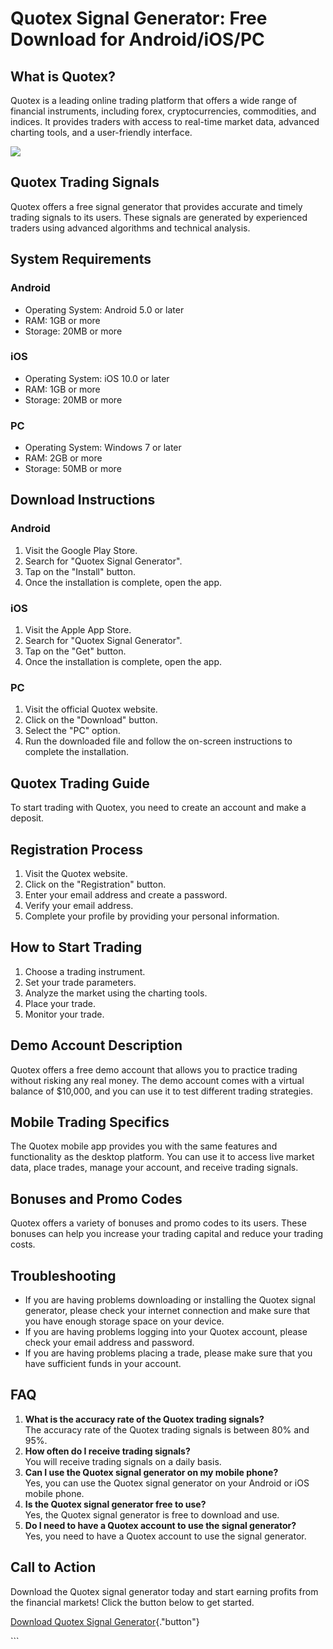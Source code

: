 # Quotex Signal Generator: Free Download for Android/iOS/PC

## What is Quotex?

Quotex is a leading online trading platform that offers a wide range of
financial instruments, including forex, cryptocurrencies, commodities,
and indices. It provides traders with access to real-time market data,
advanced charting tools, and a user-friendly interface.

[![](https://static.quotex.io/files/8_en/300_250.jpg)](https://traff.sbs/brokerqxsignupf)

## Quotex Trading Signals

Quotex offers a free signal generator that provides accurate and timely
trading signals to its users. These signals are generated by experienced
traders using advanced algorithms and technical analysis.

## System Requirements

### Android

-   Operating System: Android 5.0 or later
-   RAM: 1GB or more
-   Storage: 20MB or more

### iOS

-   Operating System: iOS 10.0 or later
-   RAM: 1GB or more
-   Storage: 20MB or more

### PC

-   Operating System: Windows 7 or later
-   RAM: 2GB or more
-   Storage: 50MB or more

## Download Instructions

### Android

1.  Visit the Google Play Store.
2.  Search for "Quotex Signal Generator".
3.  Tap on the "Install" button.
4.  Once the installation is complete, open the app.

### iOS

1.  Visit the Apple App Store.
2.  Search for "Quotex Signal Generator".
3.  Tap on the "Get" button.
4.  Once the installation is complete, open the app.

### PC

1.  Visit the official Quotex website.
2.  Click on the "Download" button.
3.  Select the "PC" option.
4.  Run the downloaded file and follow the on-screen instructions to
    complete the installation.

## Quotex Trading Guide

To start trading with Quotex, you need to create an account and make a
deposit.

## Registration Process

1.  Visit the Quotex website.
2.  Click on the "Registration" button.
3.  Enter your email address and create a password.
4.  Verify your email address.
5.  Complete your profile by providing your personal information.

## How to Start Trading

1.  Choose a trading instrument.
2.  Set your trade parameters.
3.  Analyze the market using the charting tools.
4.  Place your trade.
5.  Monitor your trade.

## Demo Account Description

Quotex offers a free demo account that allows you to practice trading
without risking any real money. The demo account comes with a virtual
balance of \$10,000, and you can use it to test different trading
strategies.

## Mobile Trading Specifics

The Quotex mobile app provides you with the same features and
functionality as the desktop platform. You can use it to access live
market data, place trades, manage your account, and receive trading
signals.

## Bonuses and Promo Codes

Quotex offers a variety of bonuses and promo codes to its users. These
bonuses can help you increase your trading capital and reduce your
trading costs.

## Troubleshooting

-   If you are having problems downloading or installing the Quotex
    signal generator, please check your internet connection and make
    sure that you have enough storage space on your device.
-   If you are having problems logging into your Quotex account, please
    check your email address and password.
-   If you are having problems placing a trade, please make sure that
    you have sufficient funds in your account.

## FAQ

1.  **What is the accuracy rate of the Quotex trading signals?**\
    The accuracy rate of the Quotex trading signals is between 80% and
    95%.
2.  **How often do I receive trading signals?**\
    You will receive trading signals on a daily basis.
3.  **Can I use the Quotex signal generator on my mobile phone?**\
    Yes, you can use the Quotex signal generator on your Android or iOS
    mobile phone.
4.  **Is the Quotex signal generator free to use?**\
    Yes, the Quotex signal generator is free to download and use.
5.  **Do I need to have a Quotex account to use the signal generator?**\
    Yes, you need to have a Quotex account to use the signal generator.

## Call to Action

Download the Quotex signal generator today and start earning profits
from the financial markets! Click the button below to get started.

[Download Quotex Signal
Generator](\%22https://traff.sbs/brokerqxsignup\%22){."button"}

\`\`\`

